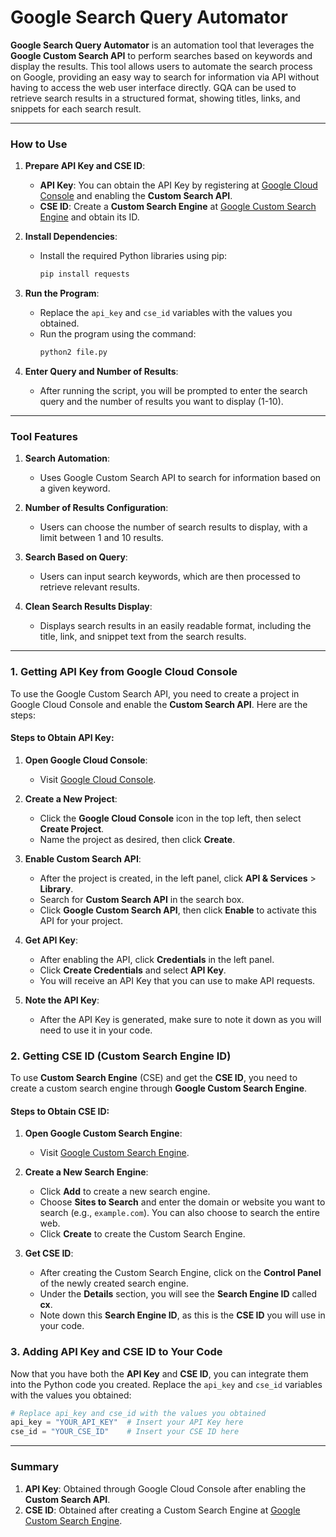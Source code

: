 # Google Search Query Automator

**Google Search Query Automator** is an automation tool that leverages the **Google Custom Search API** to perform searches based on keywords and display the results. This tool allows users to automate the search process on Google, providing an easy way to search for information via API without having to access the web user interface directly. GQA can be used to retrieve search results in a structured format, showing titles, links, and snippets for each search result.

---

### **How to Use**
1. **Prepare API Key and CSE ID**:
   - **API Key**: You can obtain the API Key by registering at [Google Cloud Console](https://console.cloud.google.com/) and enabling the **Custom Search API**.
   - **CSE ID**: Create a **Custom Search Engine** at [Google Custom Search Engine](https://cse.google.com/cse/) and obtain its ID.

2. **Install Dependencies**:
   - Install the required Python libraries using pip:
     ```bash
     pip install requests
     ```

3. **Run the Program**:
   - Replace the `api_key` and `cse_id` variables with the values you obtained.
   - Run the program using the command:
     ```bash
     python2 file.py
     ```

4. **Enter Query and Number of Results**:
   - After running the script, you will be prompted to enter the search query and the number of results you want to display (1-10).

---

### **Tool Features**
1. **Search Automation**:
   - Uses Google Custom Search API to search for information based on a given keyword.
   
2. **Number of Results Configuration**:
   - Users can choose the number of search results to display, with a limit between 1 and 10 results.

3. **Search Based on Query**:
   - Users can input search keywords, which are then processed to retrieve relevant results.

4. **Clean Search Results Display**:
   - Displays search results in an easily readable format, including the title, link, and snippet text from the search results.

---

### **1. Getting API Key from Google Cloud Console**
To use the Google Custom Search API, you need to create a project in Google Cloud Console and enable the **Custom Search API**. Here are the steps:

#### **Steps to Obtain API Key:**
1. **Open Google Cloud Console**:
   - Visit [Google Cloud Console](https://console.cloud.google.com/).
   
2. **Create a New Project**:
   - Click the **Google Cloud Console** icon in the top left, then select **Create Project**.
   - Name the project as desired, then click **Create**.

3. **Enable Custom Search API**:
   - After the project is created, in the left panel, click **API & Services** > **Library**.
   - Search for **Custom Search API** in the search box.
   - Click **Google Custom Search API**, then click **Enable** to activate this API for your project.

4. **Get API Key**:
   - After enabling the API, click **Credentials** in the left panel.
   - Click **Create Credentials** and select **API Key**.
   - You will receive an API Key that you can use to make API requests.

5. **Note the API Key**:
   - After the API Key is generated, make sure to note it down as you will need to use it in your code.

### **2. Getting CSE ID (Custom Search Engine ID)**

To use **Custom Search Engine** (CSE) and get the **CSE ID**, you need to create a custom search engine through **Google Custom Search Engine**.

#### **Steps to Obtain CSE ID:**
1. **Open Google Custom Search Engine**:
   - Visit [Google Custom Search Engine](https://cse.google.com/cse/).

2. **Create a New Search Engine**:
   - Click **Add** to create a new search engine.
   - Choose **Sites to Search** and enter the domain or website you want to search (e.g., `example.com`). You can also choose to search the entire web.
   - Click **Create** to create the Custom Search Engine.

3. **Get CSE ID**:
   - After creating the Custom Search Engine, click on the **Control Panel** of the newly created search engine.
   - Under the **Details** section, you will see the **Search Engine ID** called **cx**.
   - Note down this **Search Engine ID**, as this is the **CSE ID** you will use in your code.

### **3. Adding API Key and CSE ID to Your Code**

Now that you have both the **API Key** and **CSE ID**, you can integrate them into the Python code you created. Replace the `api_key` and `cse_id` variables with the values you obtained:

```python
# Replace api_key and cse_id with the values you obtained
api_key = "YOUR_API_KEY"  # Insert your API Key here
cse_id = "YOUR_CSE_ID"    # Insert your CSE ID here
```

---

### **Summary**
1. **API Key**: Obtained through Google Cloud Console after enabling the **Custom Search API**.
2. **CSE ID**: Obtained after creating a Custom Search Engine at [Google Custom Search Engine](https://cse.google.com/cse/).

